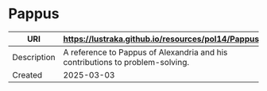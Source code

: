 # Pappus

URI|https://lustraka.github.io/resources/pol14/Pappus
-|-
Description|A reference to Pappus of Alexandria and his contributions to problem-solving.
Created|2025-03-03

